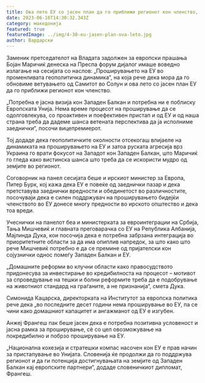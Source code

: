 ```yaml
---
title: Ова лето ЕУ со јасен план да го приближи регионот кон членство, порача Маричиќ
date: 2023-06-16T14:30:32.343Z
category: македонија
featured: true
featuredImage: ../img/4-30-eu-jasen-plan-ova-leto.jpg
author: Вардарски
---
```

<!--StartFragment-->

Заменик претседателот на Владата задолжен за европски прашања Бојан Маричиќ денеска на Преспа форум дијалог имаше воведно излагање на сесијата со наслов: „Проширувањето на ЕУ во променливата геополитичка динамика“, на која рече дека мора да го обновиме ветувањето од Самитот во Солун и ова лето со јасен план ЕУ да го приближи регионот кон членство.

<!--EndFragment--><!--StartFragment-->

„Потребна е јасна визија кон Западен Балкан и потребна ни е поблиску Европската Унија. Нема време процесот на проширување да се одолговлекува, со проактивен и поефективен пристап и од ЕУ и од наша страна треба да дадеме шанса ветената перспектива да ја исполниме заеднички“, посочи вицепремиерот.

Тој додаде дека геополитичките околности отсекогаш влијаеле на динамиката на проширувањето на ЕУ и затоа руската агресија врз Украина го врати фокусот на Западот кон Западен Балкан, што Маричиќ го гледа како вистинска шанса што треба да се искористи мудро од земјите во регионот.

Соговорник на панел сесијата беше и ирскиот министер за Европа, Питер Бурк, кој кажа дека ЕУ е повеќе од заеднички пазар и дека претставува заеднички вредности и обединетост во различностите, посочуваји дека е силен поддржувач на проширувањето бидејќи членството во ЕУ донесе многу предности во ирското општество и дека тоа вреди.

Учеснички на панелот беа и министерката за евроинтеграции на Србија, Тања Мишчевиќ и главната преговарачка со ЕУ на Република Албанија, Мајлинда Дука, кои посочија дека е потребна забрзана интеграција во приоритетните области за да има опиплив напредок, за што како што рече Мишчевиќ потребно е да се премине од пријателски кон сојузнички однос помеѓу Западен Балкан и ЕУ.

„Домашните реформи во клучни области како правосудството придонесува за инвестирање во кредибилноста на процесот – мотивот за спроведување на тешки и болни реформите треба да е подобрување на животниот стандард на граѓаните, а не признанија“, смета Дука.

Симонида Кацарска, директорката на Институтот за европска политика рече дека „во последните десет години нема проширување во ЕУ, па се чини како домашниот капацитет и ангажманот од ЕУ е изгубен.

Анжеј Франгеш пак беше јасен дека е потребна позитивна условеност и јасна рамка за проширување, сè со цел овозможување на покредибилно и побрзо проширување на ЕУ.

„Национална кохезија и стратешки компас насочен кон ЕУ е прав начин за пристапување во Унијата. Словенија ќе продолжи да го поддржува регионот и да ги потенција достигнувањата на земјите од Западен Балкан кај европските партнери“, додаде словеничкиот дипломат, Франгеш.

<!--EndFragment-->
